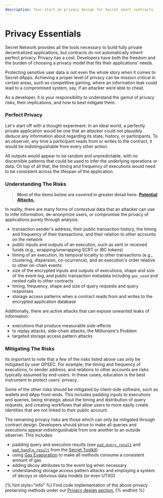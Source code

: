 ```yaml
---
description: Your start on privacy design for Secret smart contracts
---
```


# Privacy Essentials

Secret Network provides all the tools necessary to build fully private decentralized applications, but contracts do not automatically inherit perfect privacy. Privacy has a cost. Developers have both the freedom and the burden of choosing a privacy model that fits their applications' needs.

Protecting sensitive user data is not even the whole story when it comes to Secret dApps. Achieving a proper level of privacy can be mission critical in certain areas, such as competitive gaming, where an information leak could lead to a compromised system, say, if an attacker were able to cheat.

As a developer, it is your responsibility to understand the gamut of privacy risks, their implications, and how to best mitigate them.

### Perfect Privacy

Let's start off with a thought experiment. In an ideal world, a perfectly private application would be one that an attacker could not plausibly deduce any information about regarding its state, history, or participants. To an observer, any time a participant reads from or writes to the contract, it would be indistinguishable from every other action.

All outputs would appear to be random and unpredictable, with no discernible patterns that could be used to infer the underlying operations or data. On top of all that, the timing and frequency of executions would need to be consistent across the lifespan of the application.

### Understanding The Risks

> **Most of the items below are covered in greater detail here:** [**Potential Attacks.**](../../../../overview-ecosystem-and-technology/techstack/privacy-technology/theoretical-attacks/)

In reality, there are many forms of contextual data that an attacker can use to infer information, de-anonymize users, or compromise the privacy of applications purely through analysis:

* transaction sender's address, their public transaction history, the timing and frequency of their transactions, and their relation to other accounts on the network
* public inputs and outputs of an execution, such as sent or received funds (e.g., wrapping/unwrapping SCRT or IBC tokens)
* timing of an execution, its temporal locality to other transactions (e.g., clustering, dispersion, co-ocurrence), and an execution's order relative to other on-chain events
* size of the encrypted inputs and outputs of executions, shape and size of the event log, and public transaction metadata including `gas_used` and nested calls to other contracts
* timing, frequency, shape and size of query requests and query responses
* storage access patterns when a contract reads from and writes to the encrypted application database

Additionally, there are active attacks that can expose unwanted leaks of information:

* executions that produce measurable side-effects
* tx replay attacks, side-chain attacks, the Millionaire's Problem
* targeted storage access pattern attacks

### Mitigating The Risks

Its important to note that a few of the risks listed above can only be mitigated by user OPSEC. For example, the timing and frequency of executions, tx sender address, and relations to other accounts are risks typically assumed by end-users. In these cases, education is the best instrument to protect users' privacy.

Some of the other risks should be mitigated by client-side software, such as wallets and dApp front-ends. This includes padding inputs to executions and queries, being strategic about the timing and distribution of query requests, and creating workflows that allow users to more easily create identities that are not linked to their public account.

The remaining privacy risks are those which can only be mitigated through contract design. Developers should strive to make all queries and executions appear indistinguishable from one another to an outside observer. This includes:

* padding query and execution results (see [`pad_query_result`](https://github.com/scrtlabs/secret-toolkit/blob/master/packages/utils/src/padding.rs#L43) and [`pad_handle_result`](https://docs.scrt.network/secret-network-documentation/development/development-concepts/privacy-design/gas-evaporation-and-tracking) from the [Secret Toolkit](https://docs.scrt.network/secret-network-documentation/development/tools-and-libraries/contract-development/secret-toolkit))
* using [Gas Evaporation](../../privacy-design/gas-evaporation-and-tracking.md) to make all methods consume a consistent amount of gas
* adding decoy attributes to the event log when necessary
* understanding storage access pattern attacks and employing a system of decoys or oblivious data models (or even UTXO)

{% hint style="info" %}
Find code implementation of the above privacy preserving methods under our [Privacy design section.](../../privacy-design/)
{% endhint %}
